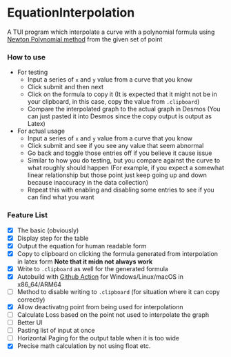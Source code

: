 # EquationInterpolation

A TUI program which interpolate a curve with a polynomial formula using [Newton Polynomial method](https://en.wikipedia.org/wiki/Newton_polynomial) from the given set of point

### How to use
- For testing
  - Input a series of `x` and `y` value from a curve that you know
  - Click submit and then next
  - Click on the formula to copy it (It is expected that it might not be in your clipboard, in this case, copy the value from `.clipboard`)
  - Compare the interpolated graph to the actual graph in Desmos (You can just pasted it into Desmos since the copy output is output as Latex)
- For actual usage
  - Input a series of `x` and `y` value from a curve that you know
  - Click submit and see if you see any value that seem abnormal
  - Go back and toggle those entries off if you believe it cause issue
  - Similar to how you do testing, but you compare against the curve to what roughly should happen (For example, if you expect a somewhat linear relationship but those point just keep going up and down because inaccuracy in the data collection)
  - Repeat this with enabling and disabling some entries to see if you can find what you want


### Feature List
- [x] The basic (obviously)
- [x] Display step for the table
- [x] Output the equation for human readable form
- [x] Copy to clipboard on clicking the formula generated from interpolation in latex form **Note that it midn not always work**
- [x] Write to `.clipboard` as well for the generated formula
- [x] Autobuild with [Github Action](https://github.com/i-am-unknown-81514525/eq_interpo/actions/workflows/full_build.yaml) for Windows/Linux/macOS in x86_64/ARM64
- [ ] Method to disable writing to `.clipboard` (for situation where it can copy correctly)
- [x] Allow deactivatng point from being used for interpolationn
- [ ] Calculate Loss based on the point not used to interpolate the graph
- [ ] Better UI
- [ ] Pasting list of input at once
- [ ] Horizontal Paging for the output table when it is too wide
- [x] Precise math calculation by not using float etc.
